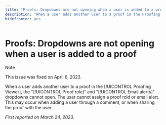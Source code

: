 ```yaml
---
title: "Proofs: Dropdowns are not opening when a user is added to a proof"
description: "When a user adds another user to a proof in the Proofing Viewer, the Proof role and Email alerts dropdowns cannot open. The user cannot assign a proof rold or email alert. This may occur when adding a user through a comment, or when sharing the proof with the user."
hidefromtoc: yes
---
```


# Proofs: Dropdowns are not opening when a user is added to a proof 

>[!NOTE]
>
>This issue was fixed on April 6, 2023.

<!--This article is on WF and WFP TOCs-->

When a user adds another user to a proof in the [!UICONTROL Proofing Viewer], the "[!UICONTROL Proof role]" and "[!UICONTROL Email alerts]" dropdowns cannot open. The user cannot assign a proof rold or email alert. This may occur when adding a user through a comment, or when sharing the proof with the user.

_First reported on March 24, 2023._

